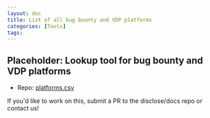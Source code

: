 ```yaml
---
layout: doc
title: List of all bug bounty and VDP platforms
categories: [Tools]
tags: 
---
```

## Placeholder: Lookup tool for bug bounty and VDP platforms 

- Repo: [platforms.csv](https://github.com/disclose/tools-and-data/blob/master/platforms.csv)

If you'd like to work on this, submit a PR to the disclose/docs repo or contact us!